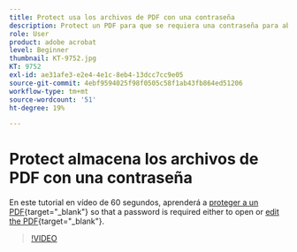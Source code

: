 ```yaml
---
title: Protect usa los archivos de PDF con una contraseña
description: Protect un PDF para que se requiera una contraseña para abrir o editar el PDF
role: User
product: adobe acrobat
level: Beginner
thumbnail: KT-9752.jpg
KT: 9752
exl-id: ae31afe3-e2e4-4e1c-8eb4-13dcc7cc9e05
source-git-commit: 4ebf9594025f98f0505c58f1ab43fb864ed51206
workflow-type: tm+mt
source-wordcount: '51'
ht-degree: 19%

---
```


# Protect almacena los archivos de PDF con una contraseña

En este tutorial en vídeo de 60 segundos, aprenderá a [proteger a un PDF](https://www.adobe.com/es/acrobat/online/password-protect-pdf.html){target="_blank"} so that a password is required either to open or [edit the PDF](https://www.adobe.com/es/acrobat/online/pdf-editor.html){target="_blank"}.

>[!VIDEO](https://video.tv.adobe.com/v/340075?quality=12&learn=on&hidetitle=true)
